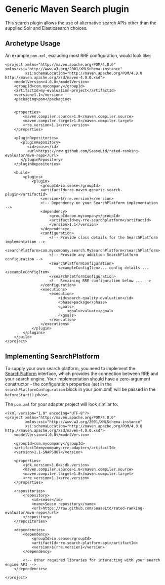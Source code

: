 Generic Maven Search plugin
===============================

This search plugin allows the use of alternative search APIs other than the
supplied Solr and Elasticsearch choices.


## Archetype Usage

An example `pom.xml`, excluding most RRE configuration, would look like:

```
<project xmlns="http://maven.apache.org/POM/4.0.0" xmlns:xsi="http://www.w3.org/2001/XMLSchema-instance"
         xsi:schemaLocation="http://maven.apache.org/POM/4.0.0 http://maven.apache.org/xsd/maven-4.0.0.xsd">
    <modelVersion>4.0.0</modelVersion>
    <groupId>com.mycompany</groupId>
    <artifactId>my-evaluation-project</artifactId>
    <version>1.1</version>
    <packaging>pom</packaging>


    <properties>
        <maven.compiler.source>1.8</maven.compiler.source>
        <maven.compiler.target>1.8</maven.compiler.target>
        <rre.version>1.1</rre.version>
    </properties>

    <pluginRepositories>
       <pluginRepository>
          <id>sease</id>
          <url>https://raw.github.com/SeaseLtd/rated-ranking-evaluator/mvn-repo</url>
       </pluginRepository>
    </pluginRepositories>

    <build>
        <plugins>
            <plugin>
                <groupId>io.sease</groupId>
                <artifactId>rre-maven-generic-search-plugin</artifactId>
                <version>${rre.version}</version>
                <!-- Dependency on your SearchPlatform implementation -->
                <dependency>
                    <groupId>com.mycompany</groupId>
                    <artifactId>my-rre-searchplatform</artifactId>
                    <version>1.1</version>
                </dependency>
                <configuration>
                    <!-- Provide class details for the SearchPlatform implementation -->
                    <searchPlatform>com.mycompany.search.MySearchPlatform</searchPlatform>
                    <!-- Provide any addition SearchPlatform configuration -->
                    <searchPlatformConfiguration>
                        <exampleConfigItem>... config details ...</exampleConfigItem>
                    </searchPlatformConfiguration>
                    <!-- Remaining RRE configuration below ... -->
                </configuration>
                <executions>
                    <execution>
                        <id>search-quality-evaluation</id>
                        <phase>package</phase>
                        <goals>
                            <goal>evaluate</goal>
                        </goals>
                    </execution>
                </executions>
            </plugin>
        </plugins>
    </build>
</project>
```


## Implementing SearchPlatform

To supply your own search platform, you need to implement the
[SearchPlatform](https://github.com/SeaseLtd/rated-ranking-evaluator/blob/master/rre-search-platform/rre-search-platform-api/src/main/java/io/sease/rre/search/api/SearchPlatform.java)
interface, which provides the connection between RRE and your search engine.
Your implementation should have a zero-argument constructor - the
configuration properties (set in the `searchPlatformConfiguration` block
in your pom.xml) will be passed in the `beforeStart()` phase.

The `pom.xml` for your adapter project will look similar to:

```
<?xml version="1.0" encoding="UTF-8"?>
<project xmlns="http://maven.apache.org/POM/4.0.0"
         xmlns:xsi="http://www.w3.org/2001/XMLSchema-instance"
         xsi:schemaLocation="http://maven.apache.org/POM/4.0.0 http://maven.apache.org/xsd/maven-4.0.0.xsd">
    <modelVersion>4.0.0</modelVersion>

    <groupId>com.mycompany</groupId>
    <artifactId>mycompany-rre-adapter</artifactId>
    <version>1.1-SNAPSHOT</version>

    <properties>
        <jdk.version>1.8</jdk.version>
        <maven.compiler.source>1.8</maven.compiler.source>
        <maven.compiler.target>1.8</maven.compiler.target>
        <rre.version>1.1</rre.version>
    </properties>

    <repositories>
        <repository>
            <id>sease</id>
            <name>Sease repository</name>
            <url>https://raw.github.com/SeaseLtd/rated-ranking-evaluator/mvn-repo</url>
        </repository>
    </repositories>

    <dependencies>
        <dependency>
            <groupId>io.sease</groupId>
            <artifactId>rre-search-platform-api</artifactId>
            <version>${rre.version}</version>
        </dependency>

        <!-- Other required libraries for interacting with your search engine API -->
    </dependencies>

</project>
```

